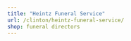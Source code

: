 ```yaml
---
title: "Heintz Funeral Service"
url: /clinton/heintz-funeral-service/
shop: funeral directors
---
```

